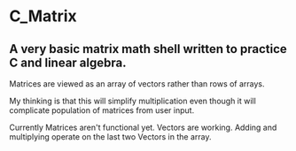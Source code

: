 # C_Matrix

## A very basic matrix math shell written to practice C and linear algebra.

Matrices are viewed as an array of vectors rather than rows of arrays. 

My thinking is that this will simplify multiplication even though it will
complicate population of matrices from user input.

Currently Matrices aren't functional yet. Vectors are working. Adding and multiplying operate on the last two Vectors in the array.
